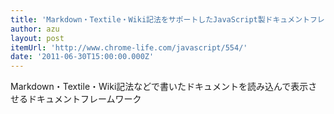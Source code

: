 ```yaml
---
title: 'Markdown・Textile・Wiki記法をサポートしたJavaScript製ドキュメントフレームワーク「Invisible.js」を公開しました(オープンソース) | Chrome Life'
author: azu
layout: post
itemUrl: 'http://www.chrome-life.com/javascript/554/'
date: '2011-06-30T15:00:00.000Z'
---
```

Markdown・Textile・Wiki記法などで書いたドキュメントを読み込んで表示させるドキュメントフレームワーク
